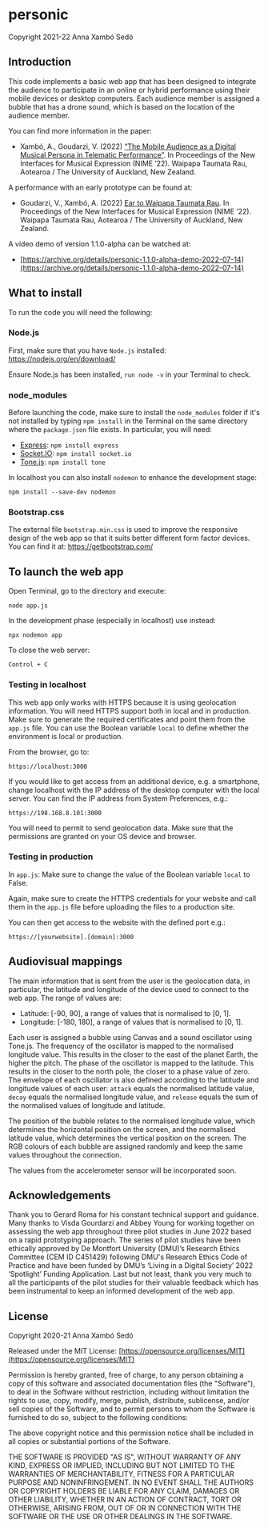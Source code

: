# personic

Copyright 2021-22 Anna Xambó Sedó

## Introduction

This code implements a basic web app that has been designed to integrate the audience to participate in an online or hybrid performance using their mobile devices or desktop computers. Each audience member is assigned a bubble that has a drone sound, which is based on the location of the audience member.

You can find more information in the paper:

* Xambó, A., Goudarzi, V. (2022) [“The Mobile Audience as a Digital Musical Persona in Telematic Performance”](https://nime.pubpub.org/pub/yju481nh/release/1). In Proceedings of the New Interfaces for Musical Expression (NIME ’22). Waipapa Taumata Rau, Aotearoa / The University of Auckland, New Zealand.

A performance with an early prototype can be found at:

* Goudarzi, V., Xambó, A. (2022) [Ear to Waipapa Taumata Rau](https://nime.pubpub.org/pub/h3znmkok). In Proceedings of the New Interfaces for Musical Expression (NIME ’22). Waipapa Taumata Rau, Aotearoa / The University of Auckland, New Zealand.

A video demo of version 1.1.0-alpha can be watched at:

* [https://archive.org/details/personic-1.1.0-alpha-demo-2022-07-14](https://archive.org/details/personic-1.1.0-alpha-demo-2022-07-14)

## What to install

To run the code you will need the following:

### Node.js

First, make sure that you have `Node.js` installed: https://nodejs.org/en/download/

Ensure Node.js has been installed, `run node -v` in your Terminal to check.

### node_modules

Before launching the code, make sure to install the `node_modules` folder if it's not installed by typing `npm install` in the Terminal on the same directory where the `package.json` file exists. In particular, you will need:

* [Express](http://expressjs.com/): `npm install express`
* [Socket.IO](https://socket.io/): `npm install socket.io`
* [Tone.js](https://tonejs.github.io/): `npm install tone`

In localhost you can also install `nodemon` to enhance the development stage:

`npm install --save-dev nodemon`

### Bootstrap.css

The external file `bootstrap.min.css` is used to improve the responsive design of the web app so that it suits better different form factor devices. You can find it at: https://getbootstrap.com/

## To launch the web app

Open Terminal, go to the directory and execute:

`node app.js`

In the development phase (especially in localhost) use instead:

`npx nodemon app`

To close the web server:

`Control + C`

### Testing in localhost

This web app only works with HTTPS because it is using geolocation information.
You will need HTTPS support both in local and in production.
Make sure to generate the required certificates and point them from the `app.js` file.
You can use the Boolean variable `local` to define whether the environment is local or production.

From the browser, go to:

`https://localhost:3000`

If you would like to get access from an additional device, e.g. a smartphone, change localhost with the IP address of the desktop computer with the local server. You can find the IP address from System Preferences, e.g.:

`https://198.168.8.101:3000`

You will need to permit to send geolocation data. Make sure that the permissions are granted on your OS device and browser.

### Testing in production

In `app.js`: Make sure to change the value of the Boolean variable `local` to False.

Again, make sure to create the HTTPS credentials for your website and call them in the `app.js` file before uploading the files to a production site.

You can then get access to the website with the defined port e.g.:

`https://[yourwebsite].[domain]:3000`

## Audiovisual mappings

The main information that is sent from the user is the geolocation data, in particular, the latitude and longitude of the device used to connect to the web app. The range of values are:

* Latitude: [-90, 90], a range of values that is normalised to [0, 1].
* Longitude: [-180, 180], a range of values that is normalised to [0, 1].

Each user is assigned a bubble using Canvas and a sound oscillator using Tone.js. The frequency of the oscillator is mapped to the normalised longitude value. This results in the closer to the east of the planet Earth, the higher the pitch.
The phase of the oscillator is mapped to the latitude. This results in the closer to the north pole, the closer to a phase value of zero. The envelope of each oscillator is also defined according to the latitude and longitude values of each user: `attack` equals the normalised latitude value, `decay` equals the normalised longitude value, and `release` equals the sum of the normalised values of longitude and latitude.

The position of the bubble relates to the normalised longitude value, which determines the horizontal position on the screen, and the normalised latitude value, which determines the vertical position on the screen.
The RGB colours of each bubble are assigned randomly and keep the same values throughout the connection.

The values from the accelerometer sensor will be incorporated soon.

## Acknowledgements

Thank you to Gerard Roma for his constant technical support and guidance. Many thanks to Visda Gourdarzi and Abbey Young for working together on assessing the web app throughout three pilot studies in June 2022 based on a rapid prototyping approach. The series of pilot studies have been ethically approved by De Montfort University (DMU)’s Research Ethics Committee (CEM ID C451429) following DMU's Research Ethics Code of Practice and have been funded by DMU’s ‘Living in a Digital Society’ 2022 ‘Spotlight’ Funding Application. Last but not least, thank you very much to all the participants of the pilot studies for their valuable feedback which has been instrumental to keep an informed development of the web app.

## License

Copyright 2020-21 Anna Xambó Sedó

Released under the MIT License: [https://opensource.org/licenses/MIT](https://opensource.org/licenses/MIT)

Permission is hereby granted, free of charge, to any person obtaining
a copy of this software and associated documentation files (the "Software"),
to deal in the Software without restriction, including without limitation
the rights to use, copy, modify, merge, publish, distribute, sublicense,
and/or sell copies of the Software, and to permit persons to whom the Software
is furnished to do so, subject to the following conditions:

The above copyright notice and this permission notice shall be included in
all copies or substantial portions of the Software.

THE SOFTWARE IS PROVIDED "AS IS", WITHOUT WARRANTY OF ANY KIND,
EXPRESS OR IMPLIED, INCLUDING BUT NOT LIMITED TO THE WARRANTIES OF
MERCHANTABILITY, FITNESS FOR A PARTICULAR PURPOSE AND NONINFRINGEMENT.
IN NO EVENT SHALL THE AUTHORS OR COPYRIGHT HOLDERS BE LIABLE FOR
ANY CLAIM, DAMAGES OR OTHER LIABILITY, WHETHER IN AN ACTION OF CONTRACT,
TORT OR OTHERWISE, ARISING FROM, OUT OF OR IN CONNECTION WITH THE
SOFTWARE OR THE USE OR OTHER DEALINGS IN THE SOFTWARE.
